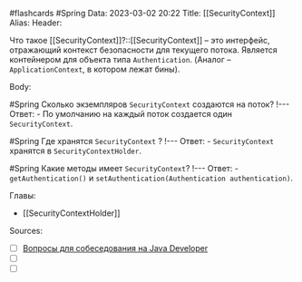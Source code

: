 #flashcards #Spring 
Data: 2023-03-02 20:22
Title: [[SecurityContext]]
Alias:
Header:

Что такое [[SecurityContext]]?::[[SecurityContext]] – это интерфейс, отражающий контекст безопасности для текущего потока. Является контейнером для объекта типа `Authentication`. (Аналог – `ApplicationContext`, в котором лежат бины).
<!--SR:!2023-11-05,10,450-->


Body:



#Spring 
Сколько экземпляров `SecurityContext` создаются на поток?
!---
Ответ:
	- По умолчанию на каждый поток создается один `SecurityContext`.
<!--SR:!2023-11-03,10,360-->



#Spring 
Где хранятся `SecurityContext` ?
!---
Ответ:
	- `SecurityContext` хранятся в `SecurityContextHolder`.
<!--SR:!2023-11-03,10,480-->



#Spring 
Какие методы имеет `SecurityContext`?
!---
Ответ:
	- `getAuthentication()` и `setAuthentication(Authentication authentication)`.
<!--SR:!2023-11-03,10,270-->


Главы:
- [[SecurityContextHolder]]


Sources:
- [ ] [Вопросы для собеседования на Java Developer](https://github.com/enhorse/java-interview/blob/master/README.md#%D0%9E%D0%9E%D0%9F)
- [ ] []()
- [ ] []()
